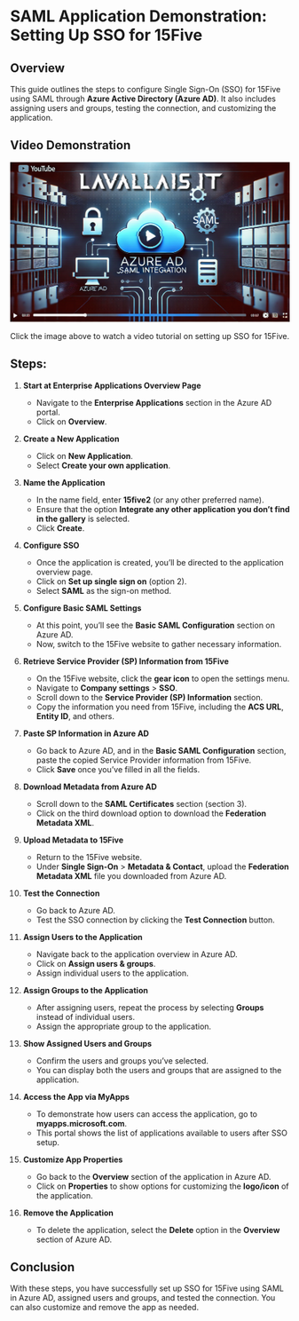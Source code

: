 # SAML Application Demonstration: Setting Up SSO for 15Five

## Overview
This guide outlines the steps to configure Single Sign-On (SSO) for 15Five using SAML through **Azure Active Directory (Azure AD)**. It also includes assigning users and groups, testing the connection, and customizing the application.

## Video Demonstration
[![SAML SSO Setup](https://github.com/KLavallais/KLavallais/blob/424fbdb6b3348a86979918566f6ea36c04643490/images/SAML%20SSO%20Thumbnail%200002.png)](https://www.youtube.com/watch?v=pXALTU34eMg)

Click the image above to watch a video tutorial on setting up SSO for 15Five.

## Steps:

1. **Start at Enterprise Applications Overview Page**
   - Navigate to the **Enterprise Applications** section in the Azure AD portal.
   - Click on **Overview**.

2. **Create a New Application**
   - Click on **New Application**.
   - Select **Create your own application**.

3. **Name the Application**
   - In the name field, enter **15five2** (or any other preferred name).
   - Ensure that the option **Integrate any other application you don’t find in the gallery** is selected.
   - Click **Create**.

4. **Configure SSO**
   - Once the application is created, you’ll be directed to the application overview page.
   - Click on **Set up single sign on** (option 2).
   - Select **SAML** as the sign-on method.

5. **Configure Basic SAML Settings**
   - At this point, you’ll see the **Basic SAML Configuration** section on Azure AD.
   - Now, switch to the 15Five website to gather necessary information.

6. **Retrieve Service Provider (SP) Information from 15Five**
   - On the 15Five website, click the **gear icon** to open the settings menu.
   - Navigate to **Company settings** > **SSO**.
   - Scroll down to the **Service Provider (SP) Information** section.
   - Copy the information you need from 15Five, including the **ACS URL**, **Entity ID**, and others.

7. **Paste SP Information in Azure AD**
   - Go back to Azure AD, and in the **Basic SAML Configuration** section, paste the copied Service Provider information from 15Five.
   - Click **Save** once you’ve filled in all the fields.

8. **Download Metadata from Azure AD**
   - Scroll down to the **SAML Certificates** section (section 3).
   - Click on the third download option to download the **Federation Metadata XML**.

9. **Upload Metadata to 15Five**
   - Return to the 15Five website.
   - Under **Single Sign-On** > **Metadata & Contact**, upload the **Federation Metadata XML** file you downloaded from Azure AD.

10. **Test the Connection**
    - Go back to Azure AD.
    - Test the SSO connection by clicking the **Test Connection** button.

11. **Assign Users to the Application**
    - Navigate back to the application overview in Azure AD.
    - Click on **Assign users & groups**.
    - Assign individual users to the application.

12. **Assign Groups to the Application**
    - After assigning users, repeat the process by selecting **Groups** instead of individual users.
    - Assign the appropriate group to the application.

13. **Show Assigned Users and Groups**
    - Confirm the users and groups you’ve selected.
    - You can display both the users and groups that are assigned to the application.

14. **Access the App via MyApps**
    - To demonstrate how users can access the application, go to **myapps.microsoft.com**.
    - This portal shows the list of applications available to users after SSO setup.

15. **Customize App Properties**
    - Go back to the **Overview** section of the application in Azure AD.
    - Click on **Properties** to show options for customizing the **logo/icon** of the application.

16. **Remove the Application**
    - To delete the application, select the **Delete** option in the **Overview** section of Azure AD.

## Conclusion
With these steps, you have successfully set up SSO for 15Five using SAML in Azure AD, assigned users and groups, and tested the connection. You can also customize and remove the app as needed.

